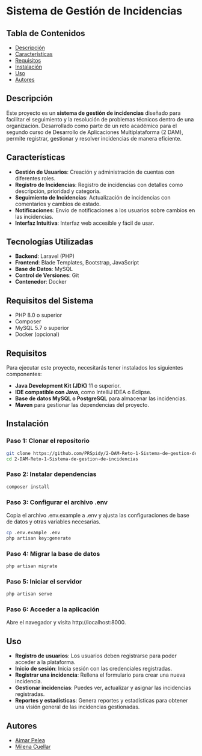# Sistema de Gestión de Incidencias

## Tabla de Contenidos

- [Descripción](#descripción)
- [Características](#características)
- [Requisitos](#requisitos)
- [Instalación](#instalación)
- [Uso](#uso)
- [Autores](#autores)

## Descripción

Este proyecto es un **sistema de gestión de incidencias** diseñado para facilitar el seguimiento y la resolución de problemas técnicos dentro de una organización. Desarrollado como parte de un reto académico para el segundo curso de Desarrollo de Aplicaciones Multiplataforma (2 DAM), permite registrar, gestionar y resolver incidencias de manera eficiente.

## Características

- **Gestión de Usuarios**: Creación y administración de cuentas con diferentes roles.
- **Registro de Incidencias**: Registro de incidencias con detalles como descripción, prioridad y categoría.
- **Seguimiento de Incidencias**: Actualización de incidencias con comentarios y cambios de estado.
- **Notificaciones**: Envío de notificaciones a los usuarios sobre cambios en las incidencias.
- **Interfaz Intuitiva**: Interfaz web accesible y fácil de usar.

## Tecnologías Utilizadas

- **Backend**: Laravel (PHP)
- **Frontend**: Blade Templates, Bootstrap, JavaScript
- **Base de Datos**: MySQL
- **Control de Versiones**: Git
- **Contenedor**: Docker

## Requisitos del Sistema

- PHP 8.0 o superior
- Composer
- MySQL 5.7 o superior
- Docker (opcional)

## Requisitos

Para ejecutar este proyecto, necesitarás tener instalados los siguientes componentes:

- **Java Development Kit (JDK)** 11 o superior.
- **IDE compatible con Java**, como IntelliJ IDEA o Eclipse.
- **Base de datos MySQL o PostgreSQL** para almacenar las incidencias.
- **Maven** para gestionar las dependencias del proyecto.

## Instalación

### Paso 1: Clonar el repositorio

```bash
git clone https://github.com/PRSpidy/2-DAM-Reto-1-Sistema-de-gestion-de-incidencias.git
cd 2-DAM-Reto-1-Sistema-de-gestion-de-incidencias
```

### Paso 2: Instalar dependencias

```bash
composer install
```
### Paso 3: Configurar el archivo .env

Copia el archivo .env.example a .env y ajusta las configuraciones de base de datos y otras variables necesarias.

```bash
cp .env.example .env
php artisan key:generate
```
### Paso 4: Migrar la base de datos

```bash
php artisan migrate
```

### Paso 5: Iniciar el servidor

```bash
php artisan serve
```

### Paso 6: Acceder a la aplicación

Abre el navegador y visita http://localhost:8000.

## Uso

- **Registro de usuarios**: Los usuarios deben registrarse para poder acceder a la plataforma.
- **Inicio de sesión**: Inicia sesión con las credenciales registradas.
- **Registrar una incidencia**: Rellena el formulario para crear una nueva incidencia.
- **Gestionar incidencias**: Puedes ver, actualizar y asignar las incidencias registradas.
- **Reportes y estadísticas**: Genera reportes y estadísticas para obtener una visión general de las incidencias gestionadas.


## Autores
- [Aimar Pelea](https://github.com/PRSpidy)
- [Milena Cuellar](https://github.com/Milena2301)
